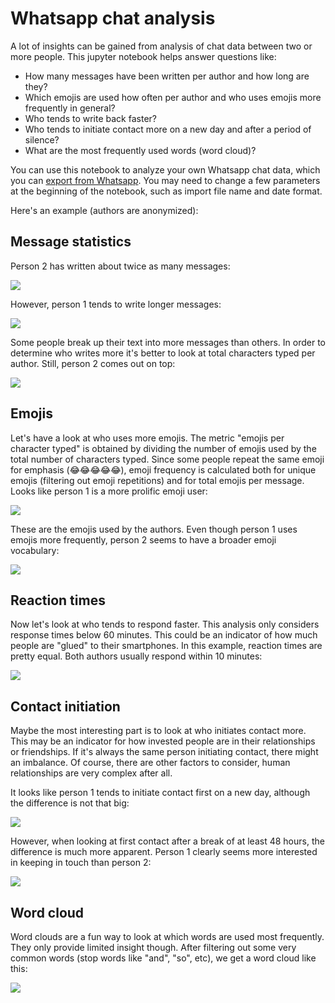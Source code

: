 # Whatsapp chat analysis

A lot of insights can be gained from analysis of chat data between two or more people. This jupyter notebook helps answer questions like:
- How many messages have been written per author and how long are they?
- Which emojis are used how often per author and who uses emojis more frequently in general?
- Who tends to write back faster?
- Who tends to initiate contact more on a new day and after a period of silence? 
- What are the most frequently used words (word cloud)?

You can use this notebook to analyze your own Whatsapp chat data, which you can [export from Whatsapp](https://faq.whatsapp.com/android/chats/how-to-save-your-chat-history/?lang=en). You may need to change a few parameters at the beginning of the notebook, such as import file name and date format.

Here's an example (authors are anonymized):

## Message statistics

Person 2 has written about twice as many messages:

![](img/message-count.png)

However, person 1 tends to write longer messages:

![](img/message-length.png)

Some people break up their text into more messages than others. In order to determine who writes more it's better to look at total characters typed per author. Still, person 2 comes out on top:

![](img/total-characters.png)

## Emojis

Let's have a look at who uses more emojis. The metric "emojis per character typed" is obtained by dividing the number of emojis used by the total number of characters typed. Since some people repeat the same emoji for emphasis (😂😂😂😂😂), emoji frequency is calculated both for unique emojis (filtering out emoji repetitions) and for total emojis per message. Looks like person 1 is a more prolific emoji user:

![](img/emoji-frequency.png)

These are the emojis used by the authors. Even though person 1 uses emojis more frequently, person 2 seems to have a broader emoji vocabulary:

![](img/emoji-types.png)

## Reaction times

Now let's look at who tends to respond faster. This analysis only considers response times below 60 minutes. This could be an indicator of how much people are "glued" to their smartphones. In this example, reaction times are pretty equal. Both authors usually respond within 10 minutes:

![](img/reaction-times.png)

## Contact initiation

Maybe the most interesting part is to look at who initiates contact more. This may be an indicator for how invested people are in their relationships or friendships. If it's always the same person initiating contact, there might an imbalance. Of course, there are other factors to consider, human relationships are very complex after all. 

It looks like person 1 tends to initiate contact first on a new day, although the difference is not that big:

![](img/contact-of-day.png)

However, when looking at first contact after a break of at least 48 hours, the difference is much more apparent. Person 1 clearly seems more interested in keeping in touch than person 2:

![](img/contact-after-silence.png)

## Word cloud

Word clouds are a fun way to look at which words are used most frequently. They only provide limited insight though. After filtering out some very common words (stop words like "and", "so", etc), we get a word cloud like this:

![](img/word-cloud.png)

